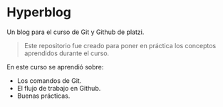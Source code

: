# Hyperblog
Un blog para el curso de Git y Github de platzi.
> Este repositorio fue creado para poner en práctica los conceptos aprendidos durante el curso.

En este curso se aprendió sobre:
* Los comandos de Git.
* El flujo de trabajo en Github.
* Buenas prácticas.
